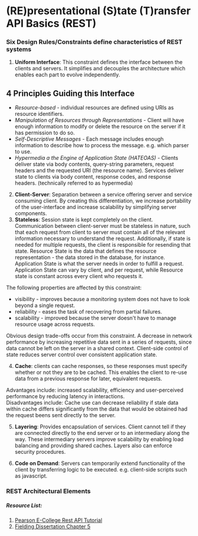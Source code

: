 # (RE)presentational (S)tate (T)ransfer API Basics (REST)

### Six Design Rules/Constraints define characteristics of REST systems

1. **Uniform Interface**: This constraint defines the interface between the clients and servers.  It simplifies and decouples the architecture which enables each part to evolve independently.  

4 Principles Guiding this Interface
---------------------------------------
* *Resource-based* - individual resources are defined using URIs as resource identifiers.
* *Manipulation of Resources through Representations* - Client will have enough information to modify or delete the resource on the server if it has permission to do so.  
* *Self-Descriptive Messages* - Each message includes enough information to describe how to process the message.  e.g. which parser to use.
* *Hypermedia a the Engine of Application State (HATEOAS)* - Clients deliver state via body contents, query-string parameters, request headers and the requested URI (the resource name).  Services deliver state to clients via body content, response codes, and response headers.  (technically referred to as hypermedia)
2. **Client-Server**: Separation between a service offering server and service consuming client.  By creating this differentiation, we increase portability of the user-interface and increase scalability by simplifying server components.  
3. **Stateless**: Session state is kept completely on the client.  Communication between client-server must be stateless in nature, such that each request from client to server must contain all of the relevant information necessary to understand the request.  Additionally, if state is needed for multiple requests, the client is responsible for resending that state. Resource State is the data that defines the resource representation - the data stored in the database, for instance.  Application State is what the server needs in order to fulfill a request.  Application State can vary by client, and per request, while Resource state is constant across every client who requests it.  

The following properties are affected by this constraint:
* visibility - improves because a monitoring system does not have to look beyond a single request.
* reliability - eases the task of recovering from partial failures.
* scalability - improved because the server doesn't have to manage resource usage across requests.  

Obvious design trade-offs occur from this constraint.  A decrease in network performance by increasing repetitive data sent in a series of requests, since data cannot be left on the server in a shared context.  Client-side control of state reduces server control over consistent application state.  

4. **Cache**: clients can cache responses, so these responses must specify whether or not they are to be cached.  This enables the client to re-use data from a previous response for later, equivalent requests.

Advantages include: increased scalability, efficiency and user-perceived performance by reducing latency in interactions.  
Disadvantages include: Cache use can decrease reliability if stale data within cache differs significantly from the data that would be obtained had the request beens sent directly to the server.   

5. **Layering**: Provides encapsulation of services.  Client cannot tell if they are connected directly to the end server or to an intermediary along the way.  These intermediary servers improve scalability by enabling load balancing and providing shared caches.  Layers also can enforce security procedures.  

6. **Code on Demand**: Servers can temporarily extend functionality of the client by transferring logic to be executed.  e.g. client-side scripts such as javascript.  

### REST Architectural Elements





##### Resource List:
1. [Pearson E-College Rest API Tutorial](http://www.restapitutorial.com)
2. [Fielding Dissertation Chapter 5](http://www.ics.uci.edu/~fielding/pubs/dissertation/rest_arch_style.htm)
